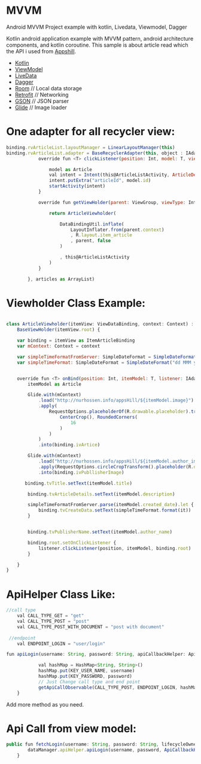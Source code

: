 # MVVM
Android MVVM Project example with kotlin, Livedata, Viewmodel, Dagger

Kotlin android application example with MVVM pattern, android architecture components, and kotlin coroutine.
This sample is about article read which the API i used from [Appshill](http://nurhossen.info/appsHill).
* [Kotlin](https://developer.android.com/topic/libraries/architecture/viewmodel)
* [ViewModel](https://developer.android.com/topic/libraries/architecture/viewmodel)
* [LiveData](https://developer.android.com/jetpack/arch/livedata)
* [Dagger](https://dagger.dev)
* [Room](https://developer.android.com/training/data-storage/room/) // Local data storage
* [Retrofit](https://square.github.io/retrofit/) // Networking
* [GSON](https://github.com/square/moshi) // JSON parser
* [Glide](http://square.github.io/picasso/) // Image loader


# One adapter for all recycler view: 
```javascript
binding.rvArticleList.layoutManager = LinearLayoutManager(this)
binding.rvArticleList.adapter = BaseRecyclerAdapter(this, object : IAdapterListener {
            override fun <T> clickListener(position: Int, model: T, view: View) {

                model as Article
                val intent = Intent(this@ArticleListActivity, ArticleDetailsActivity::class.java)
                intent.putExtra("articleId", model.id)
                startActivity(intent)
            }

            override fun getViewHolder(parent: ViewGroup, viewType: Int): BaseViewHolder {

                return ArticleViewholder(

                    DataBindingUtil.inflate(
                        LayoutInflater.from(parent.context)
                        , R.layout.item_article
                        , parent, false
                    )

                    , this@ArticleListActivity
                )
            }

        }, articles as ArrayList)

```

# Viewholder Class Example:  

```javascript

class ArticleViewholder(itemView: ViewDataBinding, context: Context) :
    BaseViewHolder(itemView.root) {

    var binding = itemView as ItemArticleBinding
    var mContext: Context = context

    var simpleTimeFormatFromServer: SimpleDateFormat = SimpleDateFormat("yyyy-MM-dd HH:mm:ss")
    var simpleTimeFormat: SimpleDateFormat = SimpleDateFormat("dd MMM yyyy hh:mm a")


    override fun <T> onBind(position: Int, itemModel: T, listener: IAdapterListener) {
        itemModel as Article

        Glide.with(mContext)
            .load("http://nurhossen.info/appsHill/${itemModel.image}")
            .apply(
                RequestOptions.placeholderOf(R.drawable.placeholder).transforms(
                    CenterCrop(), RoundedCorners(
                        16
                    )
                )
            )
            .into(binding.ivArtice)

        Glide.with(mContext)
            .load("http://nurhossen.info/appsHill/${itemModel.author_image}")
            .apply(RequestOptions.circleCropTransform().placeholder(R.drawable.placeholder))
            .into(binding.ivPubllisherImage)

       binding.tvTitle.setText(itemModel.title)

        binding.tvArticleDetails.setText(itemModel.description)

        simpleTimeFormatFromServer.parse(itemModel.created_date).let {
            binding.tvCreateData.setText(simpleTimeFormat.format(it))
        }


        binding.tvPublisherName.setText(itemModel.author_name)

        binding.root.setOnClickListener {
            listener.clickListener(position, itemModel, binding.root)
        }

    }
}

```

# ApiHelper Class Like:   
```javascript
//call type
    val CALL_TYPE_GET = "get"
    val CALL_TYPE_POST = "post"
    val CALL_TYPE_POST_WITH_DOCUMENT = "post with document"
 
 //endpoint
    val ENDPOINT_LOGIN = "user/login"

fun apiLogin(username: String, password: String, apiCallbackHelper: ApiCallbackHelper) {

            val hashMap = HashMap<String, String>()
            hashMap.put(KEY_USER_NAME, username)
            hashMap.put(KEY_PASSWORD, password)
            // Just Change call type and end point 
            getApiCallObservable(CALL_TYPE_POST, ENDPOINT_LOGIN, hashMap).subscribe(apiCallbackHelper) 
    }

```
Add more method as you need.


# Api Call from view model: 
```javascript
public fun fetchLogin(username: String, password: String, lifecycleOwner: LifecycleOwner) {
        dataManager.apiHelper.apiLogin(username, password, ApiCallbackHelper(livedata(lifecycleOwner,"login")))
    }
```


